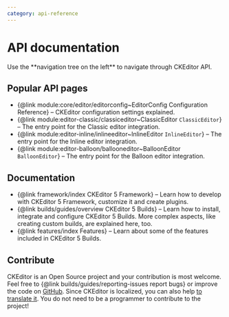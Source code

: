 ```yaml
---
category: api-reference
---
```


# API documentation

<info-box>
	Use the **navigation tree on the left** to navigate through CKEditor API.
</info-box>

## Popular API pages

* {@link module:core/editor/editorconfig~EditorConfig Configuration Reference} &ndash; CKEditor configuration settings explained.
* {@link module:editor-classic/classiceditor~ClassicEditor `ClassicEditor`} &ndash; The entry point for the Classic editor integration.
* {@link module:editor-inline/inlineeditor~InlineEditor `InlineEditor`} &ndash; The entry point for the Inline editor integration.
* {@link module:editor-balloon/ballooneditor~BalloonEditor `BalloonEditor`} &ndash; The entry point for the Balloon editor integration.

## Documentation

* {@link framework/index CKEditor 5 Framework} &ndash; Learn how to develop with CKEditor 5 Framework, customize it and create plugins.
* {@link builds/guides/overview CKEditor 5 Builds} &ndash; Learn how to install, integrate and configure CKEditor 5 Builds. More complex aspects, like creating custom builds, are explained here, too.
* {@link features/index Features} &ndash; Learn about some of the features included in CKEditor 5 Builds.

## Contribute

CKEditor is an Open Source project and your contribution is most welcome. Feel free to {@link builds/guides/reporting-issues report bugs} or improve the code on [GitHub](https://github.com/ckeditor/ckeditor5). Since CKEditor is localized, you can also help [to translate it](https://www.transifex.com/ckeditor/ckeditor5/). You do not need to be a programmer to contribute to the project!
